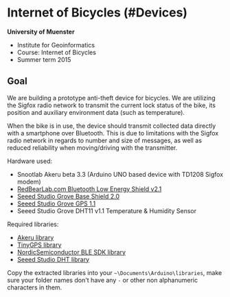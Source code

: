 # Internet of Bicycles (#Devices)

**University of Muenster**

* Institute for Geoinformatics
* Course: Internet of Bicycles
* Summer term 2015 

## Goal

We are building a prototype anti-theft device for bicycles. We are utilizing the Sigfox radio network to transmit the current lock status of the bike, its position and auxiliary environment data (such as temperature).

When the bike is in use, the device should transmit collected data directly with a smartphone over Bluetooth. This is due to limitations with the Sigfox radio network in regards to number and size of messages, as well as reduced reliability when moving/driving with the transmitter.

Hardware used:
* Snootlab Akeru beta 3.3 (Arduino UNO based device with TD1208 Sigfox modem)
* [RedBearLab.com Bluetooth Low Energy Shield v2.1](http://redbearlab.com/bleshield/)
* [Seeed Studio Grove Base Shield 2.0](http://www.seeedstudio.com/wiki/Grove_-_Base_shield_v2)
* [Seeed Studio Grove GPS 1.1](http://www.seeedstudio.com/wiki/Grove_-_GPS)
* Seeed Studio Grove DHT11 v1.1 Temperature & Humidity Sensor

Required libraries:
* [Akeru library](http://snoot.it/akerulib)
* [TinyGPS library](https://github.com/mikalhart/TinyGPS/releases)
* [NordicSemiconductor BLE SDK library](https://github.com/NordicSemiconductor/ble-sdk-arduino)
* [Seeed Studio DHT library](https://github.com/Seeed-Studio/Grove_Temperature_And_Humidity_Sensor)

Copy the extracted libraries into your ```~\Documents\Arduino\libraries```, make sure your folder names don't have any ```-``` or other non alphanumeric characters in them.
